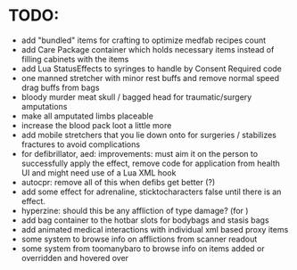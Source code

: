 # TODO:
- add "bundled" items for crafting to optimize medfab recipes count
- add Care Package container which holds necessary items instead of filling cabinets with the items
- add Lua StatusEffects to syringes to handle by Consent Required code
- one manned stretcher with minor rest buffs and remove normal speed drag buffs from bags
- bloody murder meat skull / bagged head for traumatic/surgery amputations
- make all amputated limbs placeable
- increase the blood pack loot a little more
- add mobile stretchers that you lie down onto for surgeries / stabilizes fractures to avoid complications
- for defibrillator, aed: improvements: must aim it on the person to successfully apply the effect, remove code for application from health UI and might need use of a Lua XML hook
- autocpr: remove all of this when defibs get better (<Fabricate>?)
- add some effect for adrenaline, sticktocharacters false until there is an effect.
- hyperzine: should this be any affliction of type damage? (for <StatusEffect tags="medical" type="OnFailure" target="UseTarget" duration="60.0">)
- add bag container to the hotbar slots for bodybags and stasis bags
- add animated medical interactions with individual xml based proxy items
- some system to browse info on afflictions from scanner readout
- some system from toomanybaro to browse info on items added or overridden and hovered over